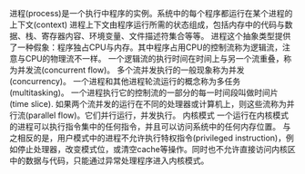 进程(process)是一个执行中程序的实例。系统中的每个程序都运行在某个进程的上下文(context)
进程上下文由程序运行所需的状态组成，包括内存中的代码与数据、栈、寄存器内容、环境变量、文件描述符集合等等。
进程这个抽象类型提供了一种假象：程序独占CPU与内存。其中程序占用CPU的控制流称为逻辑流，注意与CPU的物理流不一样。
一个逻辑流的执行时间在时间上与另一个流重叠，称为并发流(concurrent flow)。
多个流并发执行的一般现象称为并发(concurrency)。
一个进程和其他进程轮流运行的概念称为多任务(multitasking)。
一个进程执行它的控制流的一部分的每一时间段叫做时间片(time slice).
如果两个流并发的运行在不同的处理器或计算机上，则这些流称为并行流(parallel flow)。它们并行运行，并发执行。
内核模式
一个运行在内核模式的进程可以执行指令集中的任何指令，并且可以访问系统中的任何内存位置。
与之相反的是，用户模式中的进程不允许执行特权指令(privileged instruction)，例如停止处理器，改变模式位，或清空cache等操作。同时也不允许直接访问内核区中的数据与代码，只能通过异常处理程序进入内核模式。
